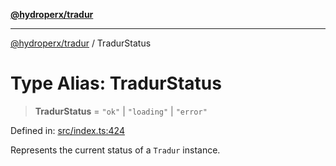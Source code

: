 [**@hydroperx/tradur**](../README.md)

***

[@hydroperx/tradur](../globals.md) / TradurStatus

# Type Alias: TradurStatus

> **TradurStatus** = `"ok"` \| `"loading"` \| `"error"`

Defined in: [src/index.ts:424](https://github.com/hydroperx/tradur.js/blob/f347be9143f2fbd50c3b535bcb3390077b13f2ec/src/index.ts#L424)

Represents the current status of a `Tradur` instance.

